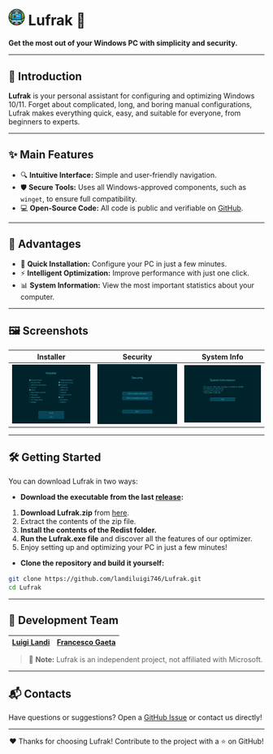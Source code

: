 # <img src="Website/images/Logo.png" width="32"> Lufrak 🌟

**Get the most out of your Windows PC with simplicity and security.**

---

## 🚀 Introduction

**Lufrak** is your personal assistant for configuring and optimizing Windows 10/11. Forget about complicated, long, and boring manual configurations, Lufrak makes everything quick, easy, and suitable for everyone, from beginners to experts.

---

## ✨ Main Features

- 🔍 **Intuitive Interface:** Simple and user-friendly navigation.
- 🛡️ **Secure Tools:** Uses all Windows-approved components, such as `winget`, to ensure full compatibility.
- 💻 **Open-Source Code:** All code is public and verifiable on [GitHub](https://github.com/landiluigi746/Lufrak).

---

## 🎁 Advantages

- 🚀 **Quick Installation:** Configure your PC in just a few minutes.
- ⚡ **Intelligent Optimization:** Improve performance with just one click.
- 📊 **System Information:** View the most important statistics about your computer.

---

## 🖼️ Screenshots

| Installer              | Security               | System Info            |
|------------------------|------------------------|------------------------|
| ![Installer Screenshot](Website/images/Installer.png) | ![Security Screenshot](Website/images/Security.png) | ![System Info Screenshot](Website/images/System_Info.png) |

---

## 🛠️ Getting Started

You can download Lufrak in two ways:

- **Download the executable from the last [release](https://github.com/landiluigi746/Lufrak/releases/tag/v1.1):**

1. **Download Lufrak.zip** from [here](https://github.com/landiluigi746/Lufrak/releases/tag/v1.1).
2. Extract the contents of the zip file.
3. **Install the contents of the Redist folder.**
4. **Run the Lufrak.exe file** and discover all the features of our optimizer.
5. Enjoy setting up and optimizing your PC in just a few minutes!

- **Clone the repository and build it yourself:**
```bash
git clone https://github.com/landiluigi746/Lufrak.git
cd Lufrak
```

---

## 👥 Development Team

| [Luigi Landi](https://github.com/landiluigi746) | [Francesco Gaeta](https://github.com/KeKK0z) |
|---|---|

> 📝 **Note:** Lufrak is an independent project, not affiliated with Microsoft.

---

## 📬 Contacts

Have questions or suggestions? Open a [GitHub Issue](https://github.com/landiluigi746/Lufrak/issues) or contact us directly!

---

<p align="center">❤️ Thanks for choosing Lufrak! Contribute to the project with a ⭐ on GitHub!</p>